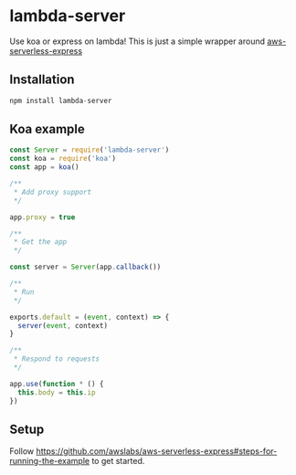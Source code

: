 
# lambda-server

  Use koa or express on lambda! This is just a simple wrapper around [aws-serverless-express](https://github.com/awslabs/aws-serverless-express)

## Installation

```js
npm install lambda-server
```

## Koa example

```js
const Server = require('lambda-server')
const koa = require('koa')
const app = koa()

/**
 * Add proxy support
 */

app.proxy = true

/**
 * Get the app
 */

const server = Server(app.callback())

/**
 * Run
 */

exports.default = (event, context) => {
  server(event, context)
}

/**
 * Respond to requests
 */

app.use(function * () {
  this.body = this.ip
})
```

## Setup

Follow https://github.com/awslabs/aws-serverless-express#steps-for-running-the-example to get started.
